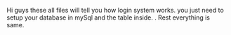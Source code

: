 Hi guys these all files will tell you how login system works. you just need to setup your database in mySql and the table inside. . Rest everything is same.
